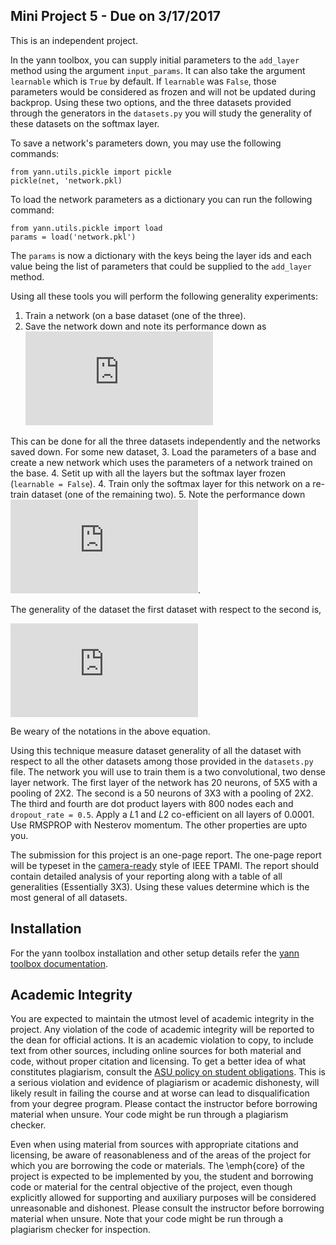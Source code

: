 Mini Project 5 - Due on 3/17/2017
---------------------------------

This is an independent project.  

In the yann toolbox, you can supply initial parameters to the ``add_layer`` method using the 
argument ``input_params``. It can also take the argument ``learnable`` which is ``True`` by default.
If ``learnable`` was ``False``, those parameters would be considered as frozen and will not be 
updated during backprop. Using these two options, and the three datasets provided through the 
generators in the ``datasets.py`` you will study the generality of these datasets on the softmax
layer.

To save a network's parameters down, you may use the following commands:

    from yann.utils.pickle import pickle
    pickle(net, 'network.pkl)

To load the network parameters as a dictionary you can run the following command:

    from yann.utils.pickle import load
    params = load('network.pkl')

The ``params`` is now a dictionary with the keys being the layer ids and each value being the list 
of parameters that could be supplied to the ``add_layer`` method. 

    
Using all these tools you will perform the following generality experiments:

1. Train a network (on a base dataset (one of the three).
2. Save the network down and note its performance down as ![Base Performance](https://latex.codecogs.com/gif.latex?%24%5CPsi%28D_i%7Cr%29%24)

This can be done for all the three datasets independently and the networks saved down.
For some new dataset,
3. Load the parameters of a base and create a new network which uses the parameters of a network trained 
    on the base. 
4. Setit up with all the layers but the softmax layer frozen (``learnable = False``).
4. Train only the softmax layer for this network on a re-train dataset (one of the remaining 
    two). 
5. Note the performance down ![Re train performance](https://latex.codecogs.com/gif.latex?%24%5CPsi%28D_j%7CD_i%29%24).

The generality of the dataset the first dataset with respect to the second is,

![Generality](https://latex.codecogs.com/gif.latex?g%28D_i%20%5Cvert%20D_j%29%20%3D%20%5Cfrac%7B%5Cpsi%28D_j%20%5Cvert%20D_i%29%7D%7B%5Cpsi%28D_j%20%5Cvert%20r%29%7D)

Be weary of the notations in the above equation.

 
Using this technique measure dataset generality of all the dataset with respect to all the other datasets
among those provided in the ``datasets.py`` file. The network you will use to train them is a two
convolutional, two dense layer network. The first layer of the network has 20 neurons, of 5X5 with a 
pooling of 2X2. The second is a 50 neurons of 3X3 with a pooling of 2X2. The third and fourth are 
dot product layers with 800 nodes each and ``dropout_rate = 0.5``. Apply a $L1$ and $L2$ 
co-efficient on all layers of $0.0001$. Use RMSPROP with Nesterov momentum. The other properties
are upto you. 

The submission for this project is an one-page report. The one-page report will
be typeset in the [camera-ready](https://www.computer.org/web/tpami/author)
style of IEEE TPAMI. The report should contain detailed analysis of your reporting along with a 
table of all generalities (Essentially 3X3). Using these values determine which is the most 
general of all datasets.


Installation
------------

For the yann toolbox installation and other setup details refer the 
[yann toolbox documentation](http://www.yann.network).

Academic Integrity
------------------

You are expected to maintain the utmost level of academic integrity in the project. Any violation 
of the code of academic integrity will be reported to the dean for official actions. It is an 
academic violation to copy, to include text from other sources, including online sources for both
material and code, without proper citation and licensing. To get a better idea of what constitutes 
plagiarism, consult the 
[ASU policy on student obligations](https://provost.asu.edu/academic-integrity). 
This is a serious violation and evidence of plagiarism or academic dishonesty, will likely result
in failing the course and at worse can lead to disqualification from your degree program. Please 
contact the instructor before borrowing material when unsure. Your code might be run through a 
plagiarism checker.

Even when using material from sources with appropriate citations and licensing, be aware of 
reasonableness and of the areas of the project for which you are borrowing the code or materials. 
The \emph{core} of the project is expected to be implemented by you, the student and borrowing 
code or material for the central objective of the project, even though explicitly allowed for 
supporting and auxiliary purposes will be considered unreasonable and dishonest.  Please consult 
the instructor before borrowing material when unsure. Note that your code might be run through a 
plagiarism checker for inspection. 